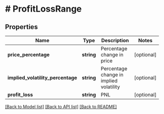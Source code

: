 # # ProfitLossRange

## Properties

Name | Type | Description | Notes
------------ | ------------- | ------------- | -------------
**price_percentage** | **string** | Percentage change in price | [optional] 
**implied_volatility_percentage** | **string** | Percentage change in implied volatility | [optional] 
**profit_loss** | **string** | PNL | [optional] 

[[Back to Model list]](../../README.md#documentation-for-models) [[Back to API list]](../../README.md#documentation-for-api-endpoints) [[Back to README]](../../README.md)
